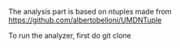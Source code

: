 The analysis part is based on ntuples made from 
   https://github.com/albertobelloni/UMDNTuple

To run the analyzer, first do 
   git clone 
